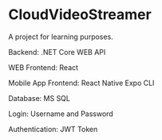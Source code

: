 # CloudVideoStreamer

A project for learning purposes. 

Backend: .NET Core WEB API

WEB Frontend: React

Mobile App Frontend: React Native Expo CLI

Database: MS SQL

Login: Username and Password

Authentication: JWT Token

